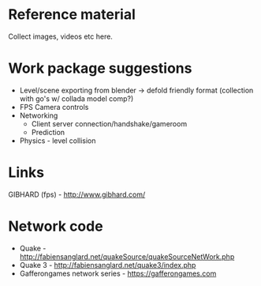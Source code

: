 # Reference material

Collect images, videos etc here.

# Work package suggestions

* Level/scene exporting from blender -> defold friendly format (collection with go's w/ collada model comp?)
* FPS Camera controls
* Networking
  * Client server connection/handshake/gameroom
  * Prediction
* Physics - level collision

# Links

GIBHARD (fps) - http://www.gibhard.com/

# Network code

* Quake   - http://fabiensanglard.net/quakeSource/quakeSourceNetWork.php
* Quake 3 - http://fabiensanglard.net/quake3/index.php
* Gafferongames network series - https://gafferongames.com
